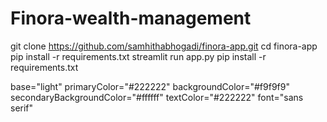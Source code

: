 # Finora-wealth-management

git clone https://github.com/samhithabhogadi/finora-app.git
cd finora-app
pip install -r requirements.txt
streamlit run app.py
pip install -r requirements.txt

base="light"
primaryColor="#222222"
backgroundColor="#f9f9f9"
secondaryBackgroundColor="#ffffff"
textColor="#222222"
font="sans serif"
